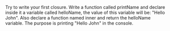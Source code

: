 Try to write your first closure. Write a function called printName and declare inside it a variable called helloName, the value of this variable will be: "Hello John". Also declare a function named inner and return the helloName variable. The purpose is printing "Hello John" in the console.